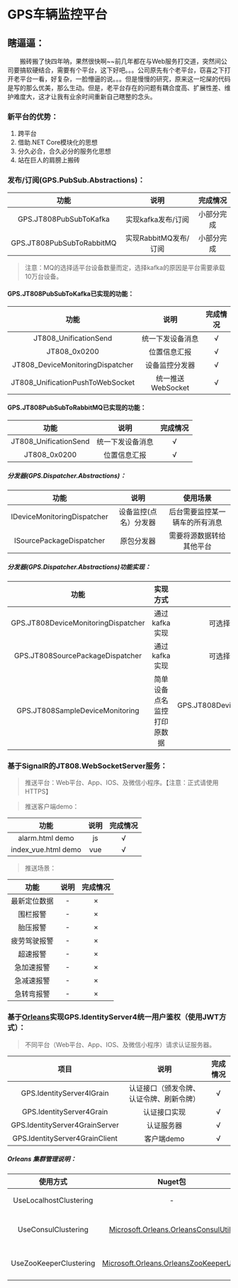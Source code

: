 # GPS车辆监控平台

## 瞎逼逼：

&emsp;&emsp;搬砖搬了快四年呐，果然很快啊~~前几年都在与Web服务打交道，突然间公司要搞软硬结合，需要有个平台，这下好吧。。。公司原先有个老平台，窃喜之下打开老平台一看，好复杂，一脸懵逼的说。。。但是慢慢的研究，原来这一坨屎的代码是写的那么优美，那么生动。但是，老平台存在的问题有耦合度高、扩展性差、维护难度大，这才让我有业余时间重新自己瞎整的念头。

### 新平台的优势：

1. 跨平台
2. 借助.NET Core模块化的思想
3. 分久必合，合久必分的服务化思想
4. 站在巨人的肩膀上搬砖

### 发布/订阅(GPS.PubSub.Abstractions)：

| 功能 | 说明 | 完成情况 |
|:-------:|:-------:|:-------:|
| GPS.JT808PubSubToKafka | 实现kafka发布/订阅 | 小部分完成 |
| GPS.JT808PubSubToRabbitMQ | 实现RabbitMQ发布/订阅 | 小部分完成 |

> 注意：MQ的选择适平台设备数量而定，选择kafka的原因是平台需要承载10万台设备。

#### GPS.JT808PubSubToKafka已实现的功能：

| 功能 | 说明 | 完成情况 |
|:-------:|:-------:|:-------:|
| JT808_UnificationSend | 统一下发设备消息 | √ |
| JT808_0x0200 | 位置信息汇报 | √ |
| JT808_DeviceMonitoringDispatcher| 设备监控分发器 | √ |
| JT808_UnificationPushToWebSocket| 统一推送WebSocket | √ |

#### GPS.JT808PubSubToRabbitMQ已实现的功能：

| 功能 | 说明 | 完成情况 |
|:-------:|:-------:|:-------:|
| JT808_UnificationSend | 统一下发设备消息 | √ |
| JT808_0x0200 | 位置信息汇报 | √ |

##### 分发器(GPS.Dispatcher.Abstractions)：

| 功能 | 说明 | 使用场景 |
|:-------:|:-------:|:-------:|
| IDeviceMonitoringDispatcher | 设备监控(点名）分发器 | 后台需要监控某一辆车的所有消息 |
| ISourcePackageDispatcher | 原包分发器 | 需要将源数据转给其他平台 |

##### 分发器(GPS.Dispatcher.Abstractions)功能实现：

| 功能 | 实现方式 | 备注 |
|:-------:|:-------:|:-------:|
| GPS.JT808DeviceMonitoringDispatcher | 通过kafka实现 | 可选择合适的方式实现 |
| GPS.JT808SourcePackageDispatcher | 通过kafka实现 | 可选择合适的方式实现 |
| GPS.JT808SampleDeviceMonitoring | 简单设备点名监控打印原数据 | GPS.JT808DeviceMonitoringDispatcher 消费者 |

### 基于SignalR的JT808.WebSocketServer服务：

> 推送平台：Web平台、App、IOS、及微信小程序。【注意：正式请使用HTTPS】

> 推送客户端demo：

| 功能 | 说明 | 完成情况 |
|:-------:|:-------:|:-------:|
| alarm.html demo| js | √ |
| index_vue.html demo| vue | √ |

> 推送场景：

| 功能 | 说明 | 完成情况 |
|:-------:|:-------:|:-------:|
| 最新定位数据 | - | × |
| 围栏报警 | - | × |
| 胎压报警 | - | × |
| 疲劳驾驶报警 | - | × |
| 超速报警 | - | × |
| 急加速报警 | - | × |
| 急减速报警 | - | × |
| 急转弯报警 | - | × |

### 基于[Orleans](https://github.com/dotnet/orleans)实现GPS.IdentityServer4统一用户鉴权（使用JWT方式）：

> 不同平台（Web平台、App、IOS、及微信小程序）请求认证服务器。

| 项目 | 说明 | 完成情况 |
|:-------:|:-------:|:-------:|
| GPS.IdentityServer4IGrain | 认证接口（颁发令牌、认证令牌、刷新令牌） | √ |
| GPS.IdentityServer4Grain | 认证接口实现 | √ |
| GPS.IdentityServer4GrainServer | 认证服务器 | √ |
| GPS.IdentityServer4GrainClient | 客户端demo | √ |

##### Orleans 集群管理说明：
| 使用方式 |  Nuget包 | 说明 |
|:-------:|:-------:|:-------:|
| UseLocalhostClustering | - | 本地集群用户开发环境 |
| UseConsulClustering | [Microsoft.Orleans.OrleansConsulUtils](https://www.nuget.org/packages/Microsoft.Orleans.OrleansConsulUtils/2.0.0) | 基于consul集群 |
| UseZooKeeperClustering| [Microsoft.Orleans.OrleansZooKeeperUtils](https://www.nuget.org/packages/Microsoft.Orleans.OrleansZooKeeperUtils) | 基于zookeeper集群 |